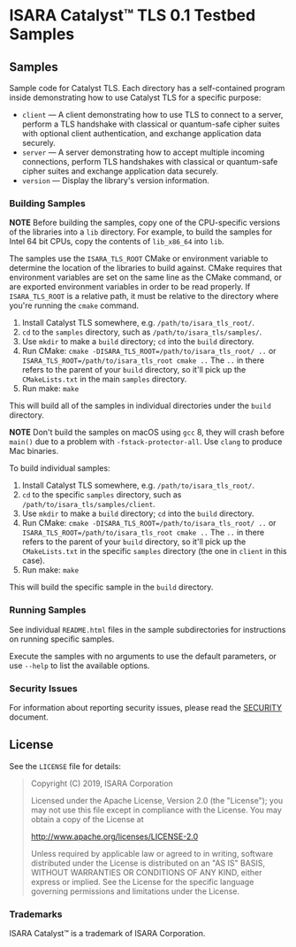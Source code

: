 # ISARA Catalyst™ TLS 0.1 Testbed Samples

## Samples

Sample code for Catalyst TLS.  Each directory has a self-contained program
inside demonstrating how to use Catalyst TLS for a specific purpose:

* `client` &mdash; A client demonstrating how to use TLS to connect to a
  server, perform a TLS handshake with classical or quantum-safe cipher suites
  with optional client authentication, and exchange application data securely.
* `server` &mdash; A server demonstrating how to accept multiple incoming
  connections, perform TLS handshakes with classical or quantum-safe cipher
  suites and exchange application data securely.
* `version` &mdash; Display the library's version information.

### Building Samples

**NOTE**
Before building the samples, copy one of the CPU-specific versions of the
libraries into a `lib` directory. For example, to build the samples for Intel
64 bit CPUs, copy the contents of `lib_x86_64` into `lib`.

The samples use the `ISARA_TLS_ROOT` CMake or environment variable to determine
the location of the libraries to build against. CMake requires that environment
variables are set on the same line as the CMake command, or are exported
environment variables in order to be read properly. If `ISARA_TLS_ROOT` is a
relative path, it must be relative to the directory where you're running the
`cmake` command.

1. Install Catalyst TLS somewhere, e.g. `/path/to/isara_tls_root/`.
2. `cd` to the `samples` directory, such as `/path/to/isara_tls/samples/`.
3. Use `mkdir` to make a `build` directory; `cd` into the `build` directory.
3. Run CMake: `cmake -DISARA_TLS_ROOT=/path/to/isara_tls_root/ ..` or
   `ISARA_TLS_ROOT=/path/to/isara_tls_root cmake ..` The `..` in there refers to
   the parent of your `build` directory, so it'll pick up the `CMakeLists.txt`
   in the main `samples` directory.
4. Run make: `make`

This will build all of the samples in individual directories under the `build`
directory.

**NOTE**
Don't build the samples on macOS using `gcc` 8, they will crash before `main()`
due to a problem with `-fstack-protector-all`. Use `clang` to produce Mac
binaries.

To build individual samples:

1. Install Catalyst TLS somewhere, e.g. `/path/to/isara_tls_root/`.
2. `cd` to the specific `samples` directory, such as
   `/path/to/isara_tls/samples/client`.
3. Use `mkdir` to make a `build` directory; `cd` into the `build` directory.
3. Run CMake: `cmake -DISARA_TLS_ROOT=/path/to/isara_tls_root/ ..` or
   `ISARA_TLS_ROOT=/path/to/isara_tls_root cmake ..` The `..` in there refers to
   the parent of your `build` directory, so it'll pick up the `CMakeLists.txt`
   in the specific `samples` directory (the one in `client` in this case).
4. Run make: `make`

This will build the specific sample in the `build` directory.

### Running Samples

See individual `README.html` files in the sample subdirectories for instructions
on running specific samples.

Execute the samples with no arguments to use the default parameters, or use
`--help` to list the available options.

### Security Issues

For information about reporting security issues, please read the
[SECURITY](SECURITY.md)
document.

## License

See the `LICENSE` file for details:

> Copyright (C) 2019, ISARA Corporation
>
> Licensed under the Apache License, Version 2.0 (the "License");
> you may not use this file except in compliance with the License.
> You may obtain a copy of the License at
>
> http://www.apache.org/licenses/LICENSE-2.0
>
> Unless required by applicable law or agreed to in writing, software
> distributed under the License is distributed on an "AS IS" BASIS,
> WITHOUT WARRANTIES OR CONDITIONS OF ANY KIND, either express or implied.
> See the License for the specific language governing permissions and
> limitations under the License.

### Trademarks

ISARA Catalyst™ is a trademark of ISARA Corporation.
